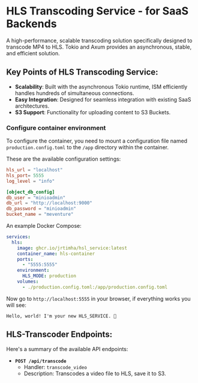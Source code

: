 # HLS Transcoding Service - for SaaS Backends

A high-performance, scalable transcoding solution specifically designed to transcode MP4 to HLS. Tokio and Axum provides an asynchronous, stable, and efficient solution.


## Key Points of HLS Transcoding Service:

-   **Scalability**: Built with the asynchronous Tokio runtime, ISM efficiently handles hundreds of simultaneous connections.
-   **Easy Integration**: Designed for seamless integration with existing SaaS architectures.
-   **S3 Support**: Functionality for uploading content to S3 Buckets.


### Configure container environment

To configure the container, you need to mount a configuration file named `production.config.toml` to the `/app` directory within the container.

These are the available configuration settings:

```toml
hls_url = "localhost"
hls_port= 5555
log_level = "info"

[object_db_config]
db_user = "minioadmin"
db_url = "http://localhost:9000"
db_password = "minioadmin"
bucket_name = "meventure"


```
An example Docker Compose:

```yaml
services:
  hls:
    image: ghcr.io/jrtimha/hsl_service:latest
    container_name: hls-container
    ports:
      - "5555:5555"
    environment:
      HLS_MODE: production
    volumes:
      - ./production.config.toml:/app/production.config.toml
```

Now go to `http://localhost:5555` in your browser, if everything works you will see: 

```
Hello, world! I'm your new HLS_SERVICE. 🤗
```

## HLS-Transcoder Endpoints:

Here's a summary of the available API endpoints:

*   **`POST /api/transcode`**
    *   Handler: `transcode_video`
    *   Description: Transcodes a video file to HLS, save it to S3.


